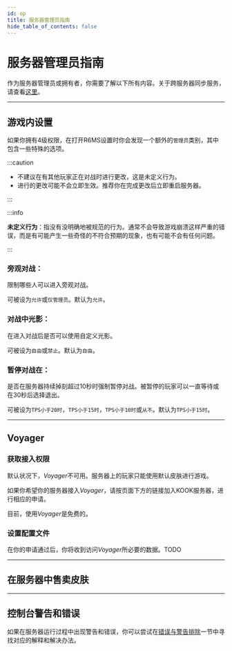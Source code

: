 ```yaml
---
id: op
title: 服务器管理员指南
hide_table_of_contents: false
---
```


# 服务器管理员指南

作为服务器管理员或拥有者，你需要了解以下所有内容。关于跨服务器同步服务，请查看[这里](cross_server#云跨服务器数据同步服务器拥有者和管理员)。

---

## 游戏内设置

如果你拥有4级权限，在打开R6MS设置时你会发现一个额外的`管理员`类别，其中包含一些特殊的选项。

:::caution

- 不建议在有其他玩家正在对战时进行更改，这是未定义行为。
- 进行的更改可能不会立即生效。推荐你在完成更改后立即重启服务器。

:::

:::info

**未定义行为**：指没有没明确地被规范的行为。通常不会导致游戏崩溃这样严重的错误，而是有可能产生一些奇怪的不符合预期的现象，也有可能不会有任何问题。

:::

### 旁观对战：

限制哪些人可以进入旁观对战。

可被设为`允许`或`仅管理员`。默认为`允许`。

### 对战中光影：

在进入对战后是否可以使用自定义光影。

可被设为`自由`或`禁止`。默认为`自由`。

### 暂停对战在：

是否在服务器持续掉刻超过10秒时强制暂停对战。被暂停的玩家可以一直等待或在30秒后选择退出。

可被设为`TPS小于20时`，`TPS小于15时`，`TPS小于10时`或`从不`。默认为`TPS小于15时`。

---

## Voyager

### 获取接入权限

默认状况下，*Voyager*不可用。服务器上的玩家只能使用默认皮肤进行游戏。

如果你希望你的服务器接入*Voyager*，请按页面下方的链接加入KOOK服务器，进行相应的申请。

目前，使用*Voyager*是免费的。

### 设置配置文件

在你的申请通过后，你将收到访问*Voyager*所必要的数据。TODO

---

## 在服务器中售卖皮肤



---

## 控制台警告和错误

如果在服务器运行过程中出现警告和错误，你可以尝试在[错误与警告排除](r6ms/faq#错误与警告排除)一节中寻找对应的解释和解决办法。



